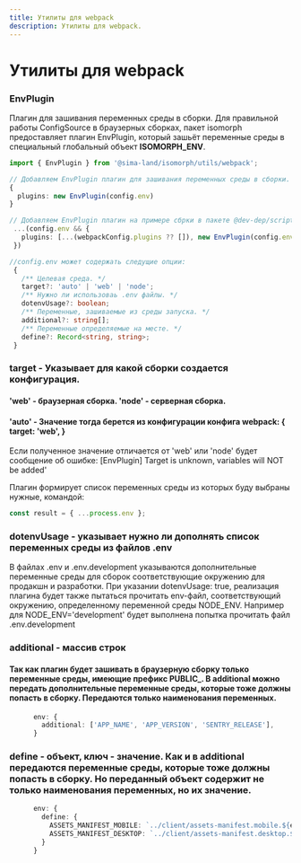 ```yaml
---
title: Утилиты для webpack
description: Утилиты для webpack.
---
```


# Утилиты для webpack

### EnvPlugin

Плагин для зашивания переменных среды в сборки.
Для правильной работы ConfigSource в браузерных сборках, пакет isomorph предоставляет плагин EnvPlugin, который зашьёт переменные среды в специальный глобальный объект __ISOMORPH_ENV__.

```ts
import { EnvPlugin } from '@sima-land/isomorph/utils/webpack';

// Добавляем EnvPlugin плагин для зашивания переменных среды в сборки. 
{
  plugins: new EnvPlugin(config.env)
}

// Добавляем EnvPlugin плагин на примере сбрки в пакете @dev-dep/scripts. 
 ...(config.env && {
   plugins: [...(webpackConfig.plugins ?? []), new EnvPlugin(config.env)],
 })

//config.env может содержать следущие опции:
 {
   /** Целевая среда. */
   target?: 'auto' | 'web' | 'node';
   /** Нужно ли использоваь .env файлы. */
   dotenvUsage?: boolean;
   /** Переменные, зашиваемые из среды запуска. */
   additional?: string[];
   /** Переменные определяемые на месте. */
   define?: Record<string, string>;
 }
```

### target - Указывает для какой сборки создается конфигурация. 
#### 'web' - браузерная сборка. 'node' - серверная сборка.
#### 'auto' - Значение тогда берется из конфигурации конфига webpack: { target: 'web', }  
Если полученное значение отличается от 'web' или 'node' будет сообщение об ошибке: [EnvPlugin] Target is unknown, variables will NOT be added' 

Плагин формирует список переменных среды из которых буду выбраны нужные, командой:
```ts
const result = { ...process.env };
```
### dotenvUsage - указывает нужно ли дополнять список переменных среды из файлов .env  
В файлах .env и .env.development указываются дополнительные переменные среды для сборок соответствующие окружению для продакшн и разработки. 
При указании dotenvUsage: true, реализация плагина будет также пытаться прочитать env-файл, соответствующий окружению, определенному переменной среды NODE_ENV. Например для NODE_ENV='development' будет выполнена попытка прочитать файл .env.development

### additional - массив строк
#### Так как плагин будет зашивать в браузерную сборку только переменные среды, имеющие префикс PUBLIC_. В additional можно передать дополнительные переменные среды, которые тоже должны попасть в сборку. Передаются только наименования переменных.
```ts
      env: {
        additional: ['APP_NAME', 'APP_VERSION', 'SENTRY_RELEASE'],
      }
```
### define - объект, ключ - значение. Как и в additional передаются переменные среды, которые тоже должны попасть в сборку. Но переданный объект содержит не только наименования переменных, но их значение. 
```ts
      env: {
        define: {
          ASSETS_MANIFEST_MOBILE: `../client/assets-manifest.mobile.${env.BUILD_ASSET_POSTFIX}.json`,
          ASSETS_MANIFEST_DESKTOP: `../client/assets-manifest.desktop.${env.BUILD_ASSET_POSTFIX}.json`,
        }
      }
```
